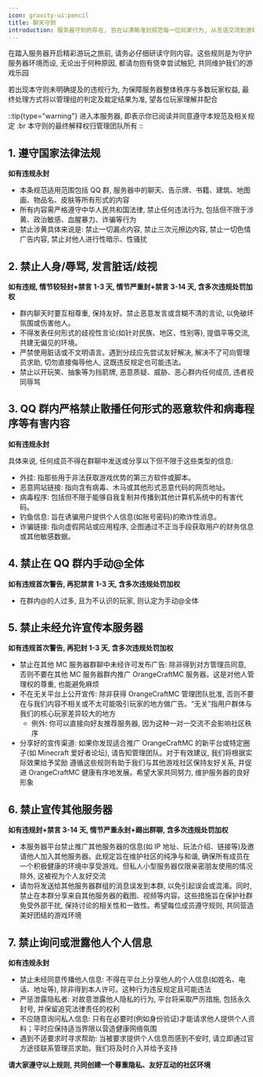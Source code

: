 ```yaml
---
icon: gravity-ui:pencil
title: 聊天守则
introduction: 服务器守则的存在, 旨在以清晰准则规范每一位玩家行为, 从言语交流到游戏互动, 全方位为服务器构建起文明有序、温馨舒适, 让大家能尽情享受纯粹游玩乐趣的优质环境, 让每一次登录、每一场探索, 都因良好氛围而更具意义.
---
```


在踏入服务器开启精彩游玩之旅前, 请务必仔细研读守则内容。这些规则是为守护服务器环境而设, 无论出于何种原因, 都请勿抱有侥幸尝试触犯, 共同维护我们的游戏乐园

若出现本守则未明确提及的违规行为, 为保障服务器整体秩序与多数玩家权益, 最终处理方式将以管理组的判定及裁定结果为准, 望各位玩家理解并配合

::tip{type="warning"}
进入本服务器, 即表示你已阅读并同意遵守本规范及相关规定 :br 本守则的最终解释权归管理团队所有
::

## 1. 遵守国家法律法规

**如有违规永封**

-   本条规范适用范围包括 QQ 群, 服务器中的聊天、告示牌、书籍、建筑、地图画、物品名、皮肤等所有形式的内容
-   所有内容需严格遵守中华人民共和国法律, 禁止任何违法行为, 包括但不限于涉黄、政治敏感、血腥暴力、诈骗等行为
-   禁止涉黄具体来说是: 禁止一切漏点内容, 禁止三次元擦边内容, 禁止一切色情广告内容, 禁止对他人进行性暗示、性骚扰

## 2. 禁止人身/辱骂, 发言脏话/歧视

**如有违规, 情节较轻封+禁言 1-3 天, 情节严重封+禁言 3-14 天, 含多次违规处罚加权**

-   群内聊天时要互相尊重, 保持友好。禁止恶意发言或含糊不清的言论, 以免破坏氛围或伤害他人。
-   不得发表任何形式的歧视性言论(如针对民族、地区、性别等), 提倡平等交流, 共建无偏见的环境。
-   严禁使用脏话或不文明语言。遇到分歧应先尝试友好解决, 解决不了可向管理员求助, 切勿直接侮辱他人, 这既违反规定也可能违法。
-   禁止以开玩笑、抽象等为挡箭牌, 恶意质疑、威胁、恶心群内任何成员, 违者视同辱骂

## 3. QQ 群内严格禁止散播任何形式的恶意软件和病毒程序等有害内容

**如有违规永封**

具体来说, 任何成员不得在群聊中发送或分享以下但不限于这些类型的信息:

-   外挂: 指那些用于非法获取游戏优势的第三方软件或脚本。
-   恶意网站链接: 指向含有病毒、木马或其他形式恶意代码的网页地址。
-   病毒程序: 包括但不限于能够自我复制并传播到其他计算机系统中的有害代码。
-   钓鱼信息: 旨在诱骗用户提供个人信息(如账号密码)的欺诈性消息。
-   诈骗链接: 指向虚假网站或应用程序, 企图通过不正当手段获取用户的财务信息或其他敏感数据。

## 4. 禁止在 QQ 群内手动@全体

**如有违规首次警告, 再犯禁言 1-3 天, 含多次违规处罚加权**

-   在群内@的人过多, 且为不认识的玩家, 则认定为手动@全体

## 5. 禁止未经允许宣传本服务器

**如有违规首次警告, 再犯封 1-3 天, 含多次违规处罚加权**

-   禁止在其他 MC 服务器群聊中未经许可发布广告: 除非得到对方管理员同意, 否则不要在其他 MC 服务器群内推广 OrangeCraftMC 服务器。这是对他人管理权的尊重, 也能避免麻烦
-   不在无关平台上公开宣传: 除非获得 OrangeCraftMC 管理团队批准, 否则不要在与我们内容不相关或不太可能吸引玩家的地方做广告。“无关”指用户群体与我们的核心玩家差异较大的地方
    -   例外: 你可以直接向好友推荐服务器, 因为这种一对一交流不会影响社区秩序
-   分享好的宣传渠道: 如果你发现适合推广 OrangeCraftMC 的新平台或特定圈子(如 Minecraft 爱好者论坛), 请告知管理团队。对于有效建议, 我们将根据实际效果给予奖励
    遵循这些规则有助于我们与其他游戏社区保持友好关系, 并促进 OrangeCraftMC 健康有序地发展。希望大家共同努力, 维护服务器的良好形象

## 6. 禁止宣传其他服务器

**如有违规封+禁言 3-14 天, 情节严重永封+踢出群聊, 含多次违规处罚加权**

-   本服务器平台禁止推广其他服务器的信息(如 IP 地址、玩法介绍、链接等)及邀请他人加入其他服务器。此规定旨在维护社区的纯净与和谐, 确保所有成员在一个积极健康的环境中享受游戏。但私人小型服务器仅限亲密朋友使用的情况除外, 这被视为个人友好交流
-   请勿将发送给其他服务器群组的消息误发到本群, 以免引起误会或混淆。同时, 禁止在本群分享来自其他服务器的截图、视频等内容。这些措施旨在保护社群免受外部干扰, 保持讨论的相关性和一致性。希望每位成员遵守规则, 共同营造美好团结的游戏环境

## 7. 禁止询问或泄露他人个人信息

**如有违规永封**

-   禁止未经同意传播他人信息: 不得在平台上分享他人的个人信息(如姓名、电话、地址等), 除非得到本人许可。这种行为违反规定且可能违法
-   严惩泄露隐私者: 对故意泄露他人隐私的行为, 平台将采取严厉措施, 包括永久封号, 并保留追究法律责任的权利
-   不应随意询问私人信息: 只有在必要时(例如身份验证)才能请求他人提供个人资料；平时应保持适当界限以营造健康网络氛围
-   遇到不适要求时寻求帮助: 当被要求提供个人信息而感到不安时, 请立即通过官方途径联系管理员求助。我们将及时介入并给予支持

**请大家遵守以上规则, 共同创建一个尊重隐私、友好互动的社区环境**
